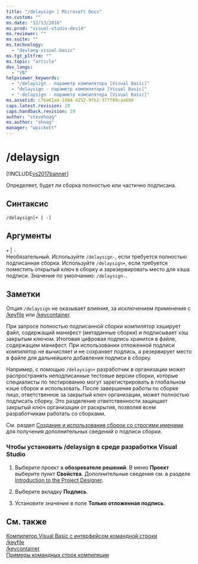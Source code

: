 ```yaml
---
title: "/delaysign | Microsoft Docs"
ms.custom: ""
ms.date: "12/13/2016"
ms.prod: "visual-studio-dev14"
ms.reviewer: ""
ms.suite: ""
ms.technology: 
  - "devlang-visual-basic"
ms.tgt_pltfrm: ""
ms.topic: "article"
dev_langs: 
  - "VB"
helpviewer_keywords: 
  - "/delaysign - параметр компилятора [Visual Basic]"
  - "delaysign - параметр компилятора [Visual Basic]"
  - "-delaysign - параметр компилятора [Visual Basic]"
ms.assetid: c76e61a4-1884-4252-9fb2-377f99caa690
caps.latest.revision: 19
caps.handback.revision: 19
author: "stevehoag"
ms.author: "shoag"
manager: "wpickett"
---
```

# /delaysign
[!INCLUDE[vs2017banner](../../../csharp/includes/vs2017banner.md)]

Определяет, будет ли сборка полностью или частично подписана.  
  
## Синтаксис  
  
```  
/delaysign[+ | -]  
```  
  
## Аргументы  
 `+` &#124; `-`  
 Необязательный.  Используйте `/delaysign-`, если требуется полностью подписанная сборка.  Используйте `/delaysign+`, если требуется поместить открытый ключ в сборку и зарезервировать место для хэша подписи.  Значение по умолчанию: `/delaysign-`.  
  
## Заметки  
 Опция `/delaysign` не оказывает влияния, за исключением применения с [\/keyfile](../../../visual-basic/reference/command-line-compiler/keyfile.md) или [\/keycontainer](../../../visual-basic/reference/command-line-compiler/keycontainer.md).  
  
 При запросе полностью подписанной сборки компилятор хэширует файл, содержащий манифест \(метаданные сборки\) и подписывает хэш закрытым ключом.  Итоговая цифровая подпись хранится в файле, содержащем манифест.  При использовании отложенной подписи компилятор не вычисляет и не сохраняет подпись, а резервирует место в файле для дальнейшего добавления подписи в сборку.  
  
 Например, с помощью `/delaysign+` разработчик в организации может распространять неподписанные тестовые версии сборки, которые специалисты по тестированию могут зарегистрировать в глобальном кэше сборок и использовать.  После завершения работы по сборке лицо, ответственное за закрытый ключ организации, может полностью подписать сборку.  Это разделение ответственности защищает закрытый ключ организации от раскрытия, позволяя всем разработчикам работать со сборками.  
  
 См. раздел [Создание и использование сборок со строгими именами](../Topic/Creating%20and%20Using%20Strong-Named%20Assemblies.md) для получения дополнительных сведений о подписи сборки.  
  
### Чтобы установить \/delaysign в среде разработки Visual Studio  
  
1.  Выберите проект в **обозревателе решений**.  В меню **Проект** выберите пункт **Свойства**.  Дополнительные сведения см. в разделе [Introduction to the Project Designer](http://msdn.microsoft.com/ru-ru/898dd854-c98d-430c-ba1b-a913ce3c73d7).  
  
2.  Выберите вкладку **Подпись**.  
  
3.  Установите значение в поле **Только отложенная подпись**.  
  
## См. также  
 [Компилятор Visual Basic с интерфейсом командной строки](../../../visual-basic/reference/command-line-compiler/index.md)   
 [\/keyfile](../../../visual-basic/reference/command-line-compiler/keyfile.md)   
 [\/keycontainer](../../../visual-basic/reference/command-line-compiler/keycontainer.md)   
 [Примеры командных строк компиляции](../../../visual-basic/reference/command-line-compiler/sample-compilation-command-lines.md)